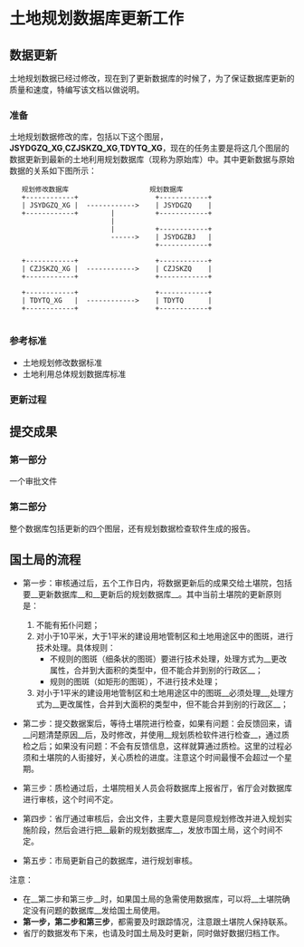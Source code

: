 # 土地规划数据库更新工作

## 数据更新
土地规划数据已经过修改，现在到了更新数据库的时候了，为了保证数据库更新的质量和速度，特编写该文档以做说明。

### 准备
土地规划数据修改的库，包括以下这个图层，**JSYDGZQ_XG**,**CZJSKZQ_XG**,**TDYTQ_XG**，现在的任务主要是将这几个图层的数据更新到最新的土地利用规划数据库（现称为原始库）中。其中更新数据与原始数据的关系如下图所示：

```
   规划修改数据库　　　　　　　　　　　　规划数据库
   +------------+                   +------------+
   | JSYDGZQ_XG |  ------------>    | JSYDGZQ    |
   +------------+        |          +------------+
                         |      
                         |          +------------+
                         ------>    | JSYDGZBJ   | 
                                    +------------+  

   +------------+                   +------------+
   | CZJSKZQ_XG |  ------------>    | CZJSKZQ    |
   +------------+                   +------------+
                         
   +------------+                   +------------+
   | TDYTQ_XG   |  ------------>    | TDYTQ      |
   +------------+                   +------------+
                        
```

### 参考标准
* 土地规划修改数据标准
* 土地利用总体规划数据库标准

### 更新过程

## 提交成果

### 第一部分
一个审批文件

### 第二部分
整个数据库包括更新的四个图层，还有规划数据检查软件生成的报告。

## 国土局的流程
* 第一步：审核通过后，五个工作日内，将数据更新后的成果交给土堪院，包括要__更新数据库__和__更新后的规划数据库__。其中当前土堪院的更新原则是：
   1. 不能有拓仆问题；
   2. 对小于10平米，大于1平米的建设用地管制区和土地用途区中的图斑，进行技术处理。具体规则：
      * 不规则的图斑（细条状的图斑）要进行技术处理，处理方式为__更改属性，合并到大面积的类型中，但不能合并到别的行政区__；
      * 规则的图斑（如矩形的图斑），不进行技术处理；
   3. 对小于1平米的建设用地管制区和土地用途区中的图斑__必须处理__,处理方式为__更改属性，合并到大面积的类型中，但不能合并到别的行政区__；

* 第二步：提交数据案后，等待土堪院进行检查，如果有问题：会反馈回来，请__问题清楚原因__后，及时修改，并使用__规划质检软件进行检查__，通过质检之后；如果没有问题：不会有反馈信息，这样就算通过质检。这里的过程必须和土堪院的人街接好，关心质检的进度。注意这个时间最慢不会超过一个星期。

* 第三步：质检通过后，土堪院相关人员会将数据库上报省厅，省厅会对数据库进行审核，这个时间不定。

* 第四步：省厅通过审核后，会出文件，主要大意是同意规划修改并进入规划实施阶段，然后会进行把__最新的规划数据库__，发放市国土局，这个时间不定。

* 第五步：市局更新自己的数据库，进行规划审核。

注意：
* 在__第二步和第三步__时，如果国土局的急需使用数据库，可以将__土堪院确定没有问题的数据库__发给国土局使用。
* __第一步，第二步和第三步__，都需要及时跟踪情况，注意跟土堪院人保持联系。
* 省厅的数据发布下来，也请及时国土局及时更新，同时做好数据归档工作。

